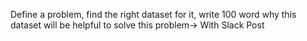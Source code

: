 Define a problem, find the right dataset for it, write 100 word why this dataset will be helpful to  solve this problem→ With Slack Post